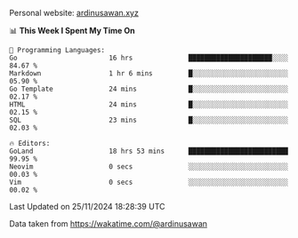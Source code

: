 Personal website: [ardinusawan.xyz](https://ardinusawan.xyz)

<!--START_SECTION:waka-->
📊 **This Week I Spent My Time On** 

```text
💬 Programming Languages: 
Go                       16 hrs              █████████████████████░░░░   84.67 % 
Markdown                 1 hr 6 mins         █░░░░░░░░░░░░░░░░░░░░░░░░   05.90 % 
Go Template              24 mins             █░░░░░░░░░░░░░░░░░░░░░░░░   02.17 % 
HTML                     24 mins             █░░░░░░░░░░░░░░░░░░░░░░░░   02.15 % 
SQL                      23 mins             █░░░░░░░░░░░░░░░░░░░░░░░░   02.03 % 

🔥 Editors: 
GoLand                   18 hrs 53 mins      █████████████████████████   99.95 % 
Neovim                   0 secs              ░░░░░░░░░░░░░░░░░░░░░░░░░   00.03 % 
Vim                      0 secs              ░░░░░░░░░░░░░░░░░░░░░░░░░   00.02 % 
```


 Last Updated on 25/11/2024 18:28:39 UTC
<!--END_SECTION:waka-->
Data taken from https://wakatime.com/@ardinusawan
